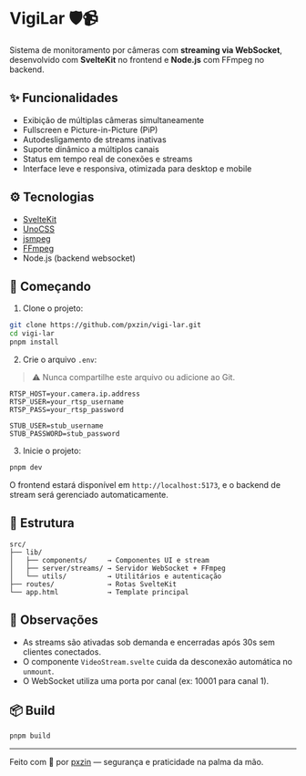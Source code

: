 # VigiLar 🛡️📹

Sistema de monitoramento por câmeras com **streaming via WebSocket**, desenvolvido com **SvelteKit** no frontend e **Node.js** com FFmpeg no backend.

## ✨ Funcionalidades

- Exibição de múltiplas câmeras simultaneamente
- Fullscreen e Picture-in-Picture (PiP)
- Autodesligamento de streams inativas
- Suporte dinâmico a múltiplos canais
- Status em tempo real de conexões e streams
- Interface leve e responsiva, otimizada para desktop e mobile

## ⚙️ Tecnologias

- [SvelteKit](https://kit.svelte.dev/)
- [UnoCSS](https://unocss.dev/)
- [jsmpeg](https://github.com/phoboslab/jsmpeg)
- [FFmpeg](https://ffmpeg.org/)
- Node.js (backend websocket)

## 🚀 Começando

1. Clone o projeto:

```bash
git clone https://github.com/pxzin/vigi-lar.git
cd vigi-lar
pnpm install
```

2. Crie o arquivo `.env`:

> ⚠️ Nunca compartilhe este arquivo ou adicione ao Git.

```env
RTSP_HOST=your.camera.ip.address
RTSP_USER=your_rtsp_username
RTSP_PASS=your_rtsp_password

STUB_USER=stub_username
STUB_PASSWORD=stub_password
```

3. Inicie o projeto:

```bash
pnpm dev
```

O frontend estará disponível em `http://localhost:5173`, e o backend de stream será gerenciado automaticamente.

## 📁 Estrutura

```
src/
├── lib/
│   ├── components/     → Componentes UI e stream
│   ├── server/streams/ → Servidor WebSocket + FFmpeg
│   └── utils/          → Utilitários e autenticação
├── routes/             → Rotas SvelteKit
└── app.html            → Template principal
```

## 🧠 Observações

- As streams são ativadas sob demanda e encerradas após 30s sem clientes conectados.
- O componente `VideoStream.svelte` cuida da desconexão automática no `unmount`.
- O WebSocket utiliza uma porta por canal (ex: 10001 para canal 1).

## 📦 Build

```bash
pnpm build
```

---

Feito com 💙 por [pxzin](https://github.com/pxzin) — segurança e praticidade na palma da mão.

